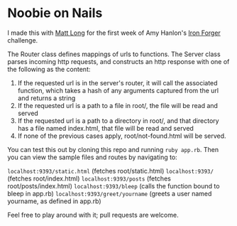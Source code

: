 Noobie on Nails
===============

I made this with [Matt Long](https://github.com/wismer/) for the first week of Amy Hanlon's [Iron Forger](http://mathamy.com/introducing-iron-maker-or-forger-or-something.html) challenge.

The Router class defines mappings of urls to functions.  The Server class parses incoming http requests, and constructs an http response with one of the following as the content:

1. If the requested url is in the server's router, it will call the associated function, which takes a hash of any arguments captured from the url and returns a string
2. If the requested url is a path to a file in root/, the file will be read and served
3. If the requested url is a path to a directory in root/, and that directory has a file named index.html, that file will be read and served
4. If none of the previous cases apply, root/not-found.html will be served.

You can test this out by cloning this repo and running `ruby app.rb`.  Then you can view the sample files and routes by navigating to:

`localhost:9393/static.html` (fetches root/static.html)
`localhost:9393/` (fetches root/index.html)
`localhost:9393/posts` (fetches root/posts/index.html)
`localhost:9393/bleep` (calls the function bound to bleep in app.rb)
`localhost:9393/greet/yourname` (greets a user named yourname, as defined in app.rb)

Feel free to play around with it; pull requests are welcome.
